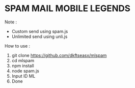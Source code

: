 # SPAM MAIL MOBILE LEGENDS

Note :

- Custom send using spam.js
- Unlimited send using unli.js

How to use :
1. git clone https://github.com/dkftseasx/mlspam
2. cd mlspam
3. npm install
4. node spam.js
5. Input ID ML
6. Done
